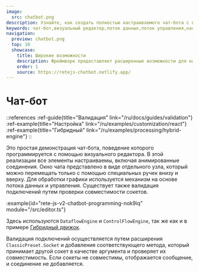 ```yaml
---
image:
  src: chatbot.png
description: Узнайте, как создать полностью настраиваемого чат-бота с помощью визуального редактора. Rete.js предоставляет расширенные возможности для настройки внешнего вида и оптимизации обработки данных. Поведение чат-бота программируется с использованием визуального редактора.
keywords: чат-бот,визуальный редактор,поток данных,поток управления,настройка
navigation:
  preview: chatbot.png
  top: 10
  showcase:
    title: Широкие возможности
    description: Фреймворк предоставляет расширенные возможности для настройки внешнего вида и упрощения обработки данных
    order: 1
    source: https://retejs-chatbot.netlify.app/
---
```


# Чат-бот

::references
:ref-guide{title="Валидация" link="/ru/docs/guides/validation"}
:ref-example{title="Настройка" link="/ru/examples/customization/react"}
:ref-example{title="Гибридный" link="/ru/examples/processing/hybrid-engine"}
::

Это простая демонстрация чат-бота, поведение которого программируется с помощью визуального редактора. В этой реализации все элементы настраиваемы, включая анимированные соединения. Окно чата представлено в виде отдельного узла, который можно перемещать только с помощью специальных ручек внизу и вверху. Для обработки графики используется механизм на основе потока данных и управления. Существует также валидация подключений путем проверки совместимости сокетов.

:example{id="rete-js-v2-chatbot-programming-nok9iq" module="/src/editor.ts"}

Здесь используются `DataflowEngine` и `ControlFlowEngine`, так же как и в примере [Гибридный движок](/ru/examples/processing/hybrid-engine).

Валидация подключений осуществляется путем расширения `ClassicPreset.Socket` и добавления соответствующего метода, который принимает другой сокет в качестве аргумента и проверяет их совместимость. Если сокеты не совместимы, отображается сообщение, и соединение не добавляется.
